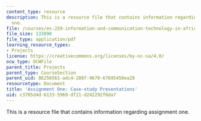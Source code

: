 ```yaml
---
content_type: resource
description: This is a resource file that contains information regarding assignment
  one.
file: /courses/es-259-information-and-communication-technology-in-africa-spring-2006/c3705d4d61335969df21d242292f6da7_MITES_259S06_Ass_one.pdf
file_size: 133890
file_type: application/pdf
learning_resource_types:
- Projects
license: https://creativecommons.org/licenses/by-nc-sa/4.0/
ocw_type: OCWFile
parent_title: Projects
parent_type: CourseSection
parent_uid: 86256561-adc4-288f-9670-67695450ea28
resourcetype: Document
title: 'Assignment One: Case-study Presentations'
uid: c3705d4d-6133-5969-df21-d242292f6da7
---
```

This is a resource file that contains information regarding assignment one.